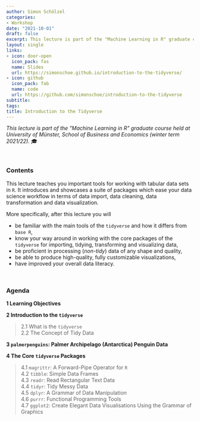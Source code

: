 ```yaml
---
author: Simon Schölzel
categories:
- Workshop
date: "2021-10-01"
draft: false
excerpt: This lecture is part of the "Machine Learning in R" graduate course held at University of Münster, School of Business and Economics (winter term 2021/22).
layout: single
links:
- icon: door-open
  icon_pack: fas
  name: Slides
  url: https://simonschoe.github.io/introduction-to-the-tidyverse/
- icon: github
  icon_pack: fab
  name: code
  url: https://github.com/simonschoe/introduction-to-the-tidyverse
subtitle: 
tags:
title: Introduction to the Tidyverse
---
```


*This lecture is part of the "Machine Learning in R" graduate course held at University of Münster, School of Business and Economics (winter term 2021/22).* :mortar_board:

<br>

### Contents

This lecture teaches you important tools for working with tabular data sets in `R`. It introduces and showcases a suite of packages which ease your data science workflow in terms of data import, data cleaning, data transformation and data visualization.

More specifically, after this lecture you will
- be familiar with the main tools of the `tidyverse` and how it differs from `base R`,
- know your way around in working with the core packages of the `tidyverse` for importing, tidying, transforming and visualizing data,
- be proficient in processing (*non-tidy*) data of any shape and quality,
- be able to produce high-quality, fully customizable visualizations,
- have improved your overall data literacy.

<br>

### Agenda

**1 Learning Objectives**

**2 Introduction to the `tidyverse`**  
> 2.1 What is the `tidyverse`  
2.2 The Concept of Tidy Data
  
**3 `palmerpenguins`: Palmer Archipelago (Antarctica) Penguin Data**

**4 The Core `tidyverse` Packages**  
> 4.1 `magrittr`: A Forward-Pipe Operator for `R`  
4.2 `tibble`: Simple Data Frames  
4.3 `readr`: Read Rectangular Text Data  
4.4 `tidyr`: Tidy Messy Data  
4.5 `dplyr`: A Grammar of Data Manipulation  
4.6 `purrr`: Functional Programming Tools  
4.7 `ggplot2`: Create Elegant Data Visualisations Using the Grammar of Graphics
